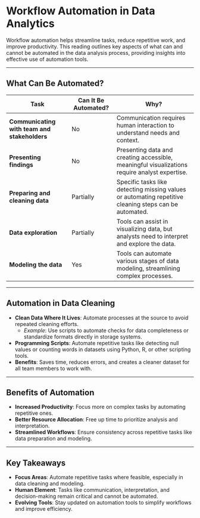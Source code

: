 # **Workflow Automation in Data Analytics**

Workflow automation helps streamline tasks, reduce repetitive work, and improve productivity. This reading outlines key aspects of what can and cannot be automated in the data analysis process, providing insights into effective use of automation tools.

---

## **What Can Be Automated?**

| **Task**                                     | **Can It Be Automated?** | **Why?**                                                                                               |
| -------------------------------------------- | ------------------------ | ------------------------------------------------------------------------------------------------------ |
| **Communicating with team and stakeholders** | No                       | Communication requires human interaction to understand needs and context.                              |
| **Presenting findings**                      | No                       | Presenting data and creating accessible, meaningful visualizations require analyst expertise.          |
| **Preparing and cleaning data**              | Partially                | Specific tasks like detecting missing values or automating repetitive cleaning steps can be automated. |
| **Data exploration**                         | Partially                | Tools can assist in visualizing data, but analysts need to interpret and explore the data.             |
| **Modeling the data**                        | Yes                      | Tools can automate various stages of data modeling, streamlining complex processes.                    |

---

## **Automation in Data Cleaning**

- **Clean Data Where It Lives**: Automate processes at the source to avoid repeated cleaning efforts.
  - _Example_: Use scripts to automate checks for data completeness or standardize formats directly in storage systems.
- **Programming Scripts**: Automate repetitive tasks like detecting null values or counting words in datasets using Python, R, or other scripting tools.
- **Benefits**: Saves time, reduces errors, and creates a cleaner dataset for all team members to work with.

---

## **Benefits of Automation**

- **Increased Productivity**: Focus more on complex tasks by automating repetitive ones.
- **Better Resource Allocation**: Free up time to prioritize analysis and interpretation.
- **Streamlined Workflows**: Ensure consistency across repetitive tasks like data preparation and modeling.

---

## **Key Takeaways**

- **Focus Areas**: Automate repetitive tasks where feasible, especially in data cleaning and modeling.
- **Human Element**: Tasks like communication, interpretation, and decision-making remain critical and cannot be automated.
- **Evolving Tools**: Stay updated on automation tools to simplify workflows and improve efficiency.

